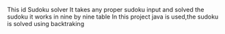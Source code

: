 This id Sudoku solver
It takes any proper sudoku input and solved the sudoku
it works in nine by nine table
In this project java is used,the sudoku is solved using backtraking

